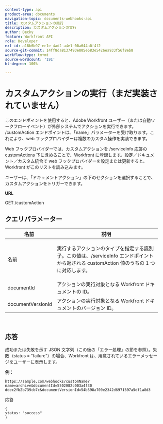```yaml
---
content-type: api
product-area: documents
navigation-topic: documents-webhooks-api
title: カスタムアクションの実行
description: カスタムアクションの実行
author: Becky
feature: Workfront API
role: Developer
exl-id: a18b6b97-ee1e-4ad2-a4e1-00a644a0f4f2
source-git-commit: 14ff8da8137493e805e683e5426ea933f56f8eb8
workflow-type: tm+mt
source-wordcount: '191'
ht-degree: 100%

---
```



# カスタムアクションの実行（まだ実装されていません）

このエンドポイントを使用すると、Adobe Workfront ユーザー（または自動ワークフローイベント）が外部システムでアクションを実行できます。 /customAction エンドポイントは、「name」パラメーターを受け取ります。これにより、web フックプロバイダーは複数のカスタム操作を実装できます。

Web フックプロバイダーでは、カスタムアクションを /serviceInfo 応答の customActions 下に含めることで、Workfront に登録します。設定／ドキュメント／カスタム統合で web フックプロバイダーを設定または更新すると、Workfront がこのリストを読み込みます。

ユーザーは、「ドキュメントアクション」の下のセクションを選択することで、カスタムアクションをトリガーできます。

**URL**

GET /customAction

## クエリパラメーター

<table style="table-layout:auto"> 
 <col> 
 <col> 
 <thead> 
  <tr> 
   <th>名前 </th> 
   <th>説明</th> 
  </tr> 
 </thead> 
 <tbody> 
  <tr> 
   <td> <p>名前</p> </td> 
   <td> <p>実行するアクションのタイプを指定する識別子。この値は、/serviceInfo エンドポイントから返される customAction 値のうちの 1 つに対応します。</p> </td> 
  </tr> 
  <tr> 
   <td>documentId </td> 
   <td>アクションの実行対象となる Workfront ドキュメントの ID。</td> 
  </tr> 
  <tr> 
   <td>documentVersionId</td> 
   <td>アクションの実行対象となる Workfront ドキュメントのバージョン ID。</td> 
  </tr> 
 </tbody> 
</table>

 

## 応答

成功または失敗を示す JSON 文字列（この後の「エラー処理」の節を参照）。失敗（status = &quot;failure&quot;）の場合、Workfront は、用意されているエラーメッセージをユーザーに表示します。

**例：**

```
https://sample.com/webhooks/customName?name=archive&documentId=5502082c003a4f30 ddec2fb2b739cb7c&documentVersionId=54b598a700e2342d6971597a5df1a8d3
```

応答

```
{
status: "success"
}
```
